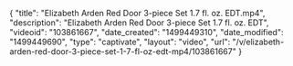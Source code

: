 {
    "title": "Elizabeth Arden Red Door 3-piece Set 1.7 fl. oz. EDT.mp4",
    "description": "Elizabeth Arden Red Door 3-piece Set 1.7 fl. oz. EDT",
    "videoid": "103861667",
    "date_created": "1499449310",
    "date_modified": "1499449690",
    "type": "captivate",
    "layout": "video",
    "url": "\/v\/elizabeth-arden-red-door-3-piece-set-1-7-fl-oz-edt-mp4\/103861667"
}